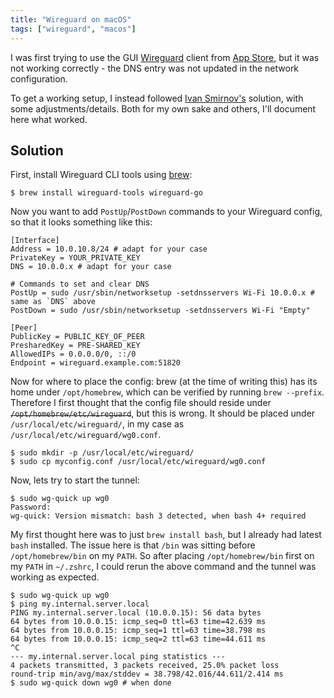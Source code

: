```yaml
---
title: "Wireguard on macOS"
tags: ["wireguard", "macos"]
---
```

I was first trying to use the GUI [Wireguard](https://www.wireguard.com/) client
from [App Store](https://apps.apple.com/se/app/wireguard/id1451685025?l=en&mt=12),
but it was not working correctly - the DNS entry was not updated in the network
configuration.

To get a working setup, I instead followed [Ivan Smirnov's](https://ivans.io/wireguard-on-macos/)
solution, with some adjustments/details. Both for my own sake and others, I'll
document here what worked.

## Solution
First, install Wireguard CLI tools using [brew](https://brew.sh/):
```
$ brew install wireguard-tools wireguard-go
```

Now you want to add `PostUp`/`PostDown` commands to your Wireguard config, so
that it looks something like this:
```
[Interface]
Address = 10.0.10.8/24 # adapt for your case
PrivateKey = YOUR_PRIVATE_KEY
DNS = 10.0.0.x # adapt for your case

# Commands to set and clear DNS
PostUp = sudo /usr/sbin/networksetup -setdnsservers Wi-Fi 10.0.0.x # same as `DNS` above
PostDown = sudo /usr/sbin/networksetup -setdnsservers Wi-Fi "Empty"

[Peer]
PublicKey = PUBLIC_KEY_OF_PEER
PresharedKey = PRE-SHARED_KEY
AllowedIPs = 0.0.0.0/0, ::/0
Endpoint = wireguard.example.com:51820
```

Now for where to place the config: brew (at the time of writing this) has its
home under `/opt/homebrew`, which can be verified by running `brew --prefix`.
Therefore I first thought that the config file should reside under
~~`/opt/homebrew/etc/wireguard`~~, but this is wrong. It should be placed under
`/usr/local/etc/wireguard/`, in my case as `/usr/local/etc/wireguard/wg0.conf`.
```
$ sudo mkdir -p /usr/local/etc/wireguard/
$ sudo cp myconfig.conf /usr/local/etc/wireguard/wg0.conf
```

Now, lets try to start the tunnel:
```
$ sudo wg-quick up wg0
Password:
wg-quick: Version mismatch: bash 3 detected, when bash 4+ required
```

My first thought here was to just `brew install bash`, but I already had latest
`bash` installed. The issue here is that `/bin` was sitting before
`/opt/homebrew/bin` on my `PATH`. So after placing `/opt/homebrew/bin` first on
my `PATH` in `~/.zshrc`, I could rerun the above command and the tunnel was
working as expected.
```
$ sudo wg-quick up wg0
$ ping my.internal.server.local
PING my.internal.server.local (10.0.0.15): 56 data bytes
64 bytes from 10.0.0.15: icmp_seq=0 ttl=63 time=42.639 ms
64 bytes from 10.0.0.15: icmp_seq=1 ttl=63 time=38.798 ms
64 bytes from 10.0.0.15: icmp_seq=2 ttl=63 time=44.611 ms
^C
--- my.internal.server.local ping statistics ---
4 packets transmitted, 3 packets received, 25.0% packet loss
round-trip min/avg/max/stddev = 38.798/42.016/44.611/2.414 ms
$ sudo wg-quick down wg0 # when done
```
